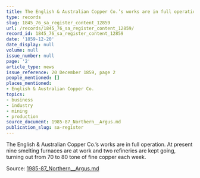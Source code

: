 ```yaml
---
title: The English & Australian Copper Co.’s works are in full operation.
type: records
slug: 1845_76_sa_register_content_12859
url: /records/1845_76_sa_register_content_12859/
record_id: 1845_76_sa_register_content_12859
date: '1859-12-20'
date_display: null
volume: null
issue_number: null
page: '2'
article_type: news
issue_reference: 20 December 1859, page 2
people_mentioned: []
places_mentioned:
- English & Australian Copper Co.
topics:
- business
- industry
- mining
- production
source_document: 1985-87_Northern__Argus.md
publication_slug: sa-register
---
```


The English & Australian Copper Co.’s works are in full operation.  At present nine smelting furnaces are at work and two refineries are kept going, turning out from 70 to 80 tone of fine copper each week.

Source: [1985-87_Northern__Argus.md](/downloads/markdown/1985-87_Northern__Argus.md)
